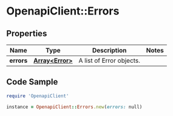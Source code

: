 # OpenapiClient::Errors

## Properties

Name | Type | Description | Notes
------------ | ------------- | ------------- | -------------
**errors** | [**Array&lt;Error&gt;**](Error.md) | A list of Error objects. | 

## Code Sample

```ruby
require 'OpenapiClient'

instance = OpenapiClient::Errors.new(errors: null)
```


